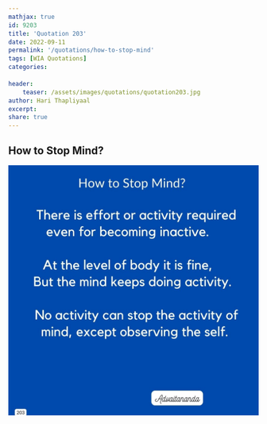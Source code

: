 ```yaml
---
mathjax: true
id: 9203
title: 'Quotation 203'
date: 2022-09-11
permalink: '/quotations/how-to-stop-mind'
tags: [WIA Quotations] 
categories: 

header:
    teaser: /assets/images/quotations/quotation203.jpg
author: Hari Thapliyaal 
excerpt:
share: true 
---
```


## How to Stop Mind?

![How to Stop Mind?](/assets/images/quotations/quotation203.jpg)
